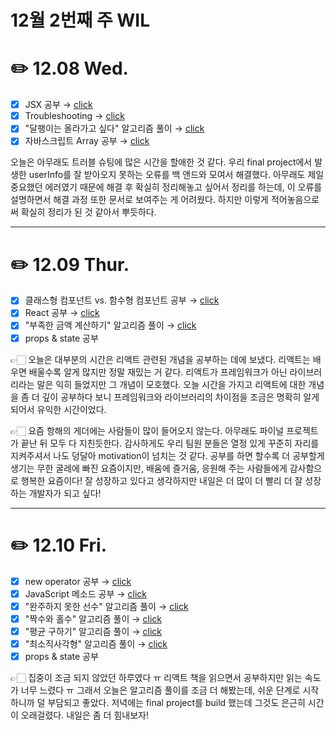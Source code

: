# 12월 2번째 주 WIL

# ✏️ **12.08 Wed.**

- [x] JSX 공부 → [click](https://github.com/DawonEllaKim/Helpful_Concept_Notes/tree/main/Ch.1%20JSX)
- [x] Troubleshooting → [click](https://github.com/DawonEllaKim/Troubleshooting/tree/main/My%20Page%20%3D%20Your%20Page)
- [x] "달팽이는 올라가고 싶다" 알고리즘 풀이 → [click](https://github.com/DawonEllaKim/Algorithm/tree/main/%EB%8B%AC%ED%8C%BD%EC%9D%B4%EB%8A%94%20%EC%98%AC%EB%9D%BC%EA%B0%80%EA%B3%A0%20%EC%8B%B6%EB%8B%A4)
- [x] 자바스크립트 Array 공부 → [click](https://github.com/DawonEllaKim/JavaScript_Study/tree/main/Array)

오늘은 아무래도 트러블 슈팅에 많은 시간을 할애한 것 같다. 우리 final project에서 발생한 userInfo를 잘 받아오지 못하는 오류를 백 앤드와 모여서 해결했다. 아무래도 제일 중요했던 에러였기 때문에 해결 후 확실히 정리해놓고 싶어서 정리를 하는데, 이 오류를 설명하면서 해결 과정 또한 문서로 보여주는 게 어려웠다. 하지만 이렇게 적어놓음으로써 확실히 정리가 된 것 같아서 뿌듯하다.

---

# ✏️ **12.09 Thur.**

- [x] 클래스형 컴포넌트 vs. 함수형 컴포넌트 공부 → [click](https://github.com/DawonEllaKim/Helpful_Concept_Notes/tree/main/Ch.4%20Class%20vs.%20Functional%20component)
- [x] React 공부 → [click](https://github.com/DawonEllaKim/Helpful_Concept_Notes/tree/main/Ch.3%20React)
- [x] "부족한 금액 계산하기" 알고리즘 풀이 → [click](https://github.com/DawonEllaKim/Algorithm/tree/main/%EB%B6%80%EC%A1%B1%ED%95%9C%20%EA%B8%88%EC%95%A1%20%EA%B3%84%EC%82%B0%ED%95%98%EA%B8%B0)
- [x] props & state 공부

👉🏻 오늘은 대부분의 시간은 리액트 관련된 개념을 공부하는 데에 보냈다. 리액트는 배우면 배울수록 알게 많지만 정말 재밌는 거 같다. 리액트가 프레임워크가 아닌 라이브러리라는 말은 익히 들었지만 그 개념이 모호했다. 오늘 시간을 가지고 리액트에 대한 개념을 좀 더 깊이 공부하다 보니 프레임워크와 라이브러리의 차이점을 조금은 명확히 알게 되어서 유익한 시간이었다.

👉🏻 요즘 항해의 게더에는 사람들이 많이 들어오지 않는다. 아무래도 파이널 프로젝트가 끝난 뒤 모두 다 지친듯한다. 감사하게도 우리 팀원 분들은 열정 있게 꾸준히 자리를 지켜주셔서 나도 덩달아 motivation이 넘치는 것 같다. 공부를 하면 할수록 더 공부할게 생기는 무한 굴레에 빠진 요즘이지만, 배움에 즐거움, 응원해 주는 사람들에게 감사함으로 행복한 요즘이다! 잘 성장하고 있다고 생각하지만 내일은 더 많이 더 빨리 더 잘 성장하는 개발자가 되고 싶다!

---

# ✏️ **12.10 Fri.**

- [x] new operator 공부 → [click](https://github.com/DawonEllaKim/JavaScript_Study/tree/main/Expressions%20and%20Operators)
- [x] JavaScript 메소드 공부 → [click](https://github.com/DawonEllaKim/JavaScript_Study/tree/main/Array)
- [x] "완주하지 못한 선수" 알고리즘 풀이 → [click](https://github.com/DawonEllaKim/Algorithm/tree/main/%EC%99%84%EC%A3%BC%ED%95%98%EC%A7%80%20%EB%AA%BB%ED%95%9C%20%EC%84%A0%EC%88%98)
- [x] "짝수와 홀수" 알고리즘 풀이 → [click](https://github.com/DawonEllaKim/Algorithm/tree/main/%EC%A7%9D%EC%88%98%EC%99%80%20%ED%99%80%EC%88%98)
- [x] "평균 구하기" 알고리즘 풀이 → [click](https://github.com/DawonEllaKim/Algorithm/tree/main/%ED%8F%89%EA%B7%A0%20%EA%B5%AC%ED%95%98%EA%B8%B0)
- [x] "최소직사각형" 알고리즘 풀이 → [click](https://github.com/DawonEllaKim/Algorithm/tree/main/%EC%B5%9C%EC%86%8C%EC%A7%81%EC%82%AC%EA%B0%81%ED%98%95)
- [x] props & state 공부

👉🏻 집중이 조금 되지 않았던 하루였다 ㅠ 리액트 책을 읽으면서 공부하지만 읽는 속도가 너무 느렸다 ㅠ 그래서 오늘은 알고리즘 풀이를 조금 더 해봤는데, 쉬운 단계로 시작하니까 덜 부담되고 좋았다. 저녁에는 final project를 build 했는데 그것도 은근히 시간이 오래걸렸다. 내일은 좀 더 힘내보자!
